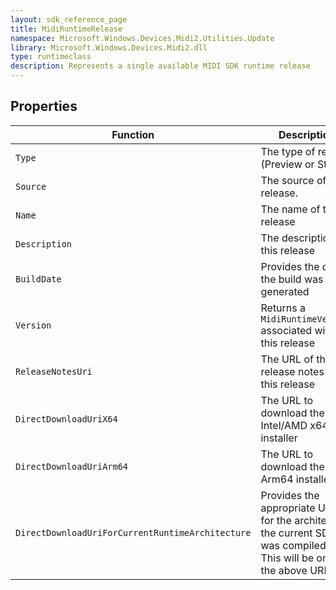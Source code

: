 ```yaml
---
layout: sdk_reference_page
title: MidiRuntimeRelease
namespace: Microsoft.Windows.Devices.Midi2.Utilities.Update
library: Microsoft.Windows.Devices.Midi2.dll
type: runtimeclass
description: Represents a single available MIDI SDK runtime release
---
```


## Properties

| Function | Description |
| --------------- | ----------- |
| `Type` | The type of release (Preview or Stable) |
| `Source` | The source of this release. |
| `Name` | The name of this release |
| `Description` | The description of this release |
| `BuildDate` | Provides the date the build was generated |
| `Version` | Returns a `MidiRuntimeVersion` associated with this release  |
| `ReleaseNotesUri` | The URL of the release notes for this release |
| `DirectDownloadUriX64` | The URL to download the Intel/AMD x64 installer |
| `DirectDownloadUriArm64` | The URL to download the Arm64 installer |
| `DirectDownloadUriForCurrentRuntimeArchitecture` | Provides the appropriate URL for the architecture the current SDK was compiled to. This will be one of the above URLs. |
